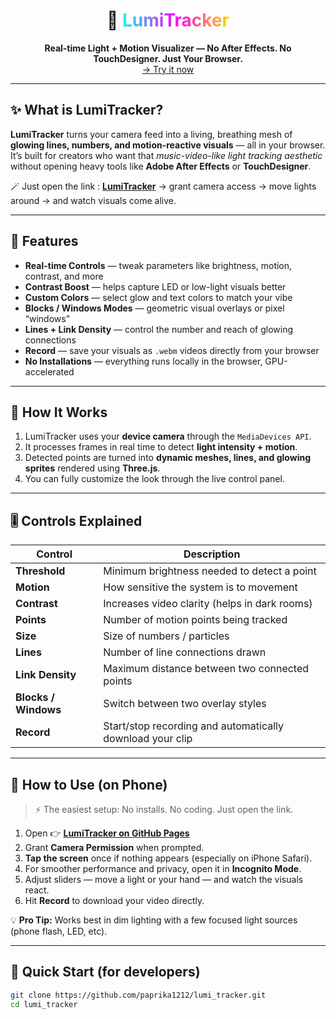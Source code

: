 <h1 align="center">
  🌈 <span style="background: linear-gradient(90deg, #00fff0, #ff00ff, #ffd700); -webkit-background-clip: text; -webkit-text-fill-color: transparent;">LumiTracker</span>
</h1>

<p align="center">
  <strong>Real-time Light + Motion Visualizer — No After Effects. No TouchDesigner. Just Your Browser.</strong><br>
  <a href="https://github.com/paprika1212/lumi_tracker/tree/main">→ Try it now</a>
</p>

---

## ✨ What is LumiTracker?

**LumiTracker** turns your camera feed into a living, breathing mesh of **glowing lines, numbers, and motion-reactive visuals** — all in your browser.  
It’s built for creators who want that *music-video-like light tracking aesthetic* without opening heavy tools like **Adobe After Effects** or **TouchDesigner**.

🪄 Just open the link : [**LumiTracker**](https://paprika1212.github.io/lumi_tracker/)  → grant camera access → move lights around → and watch visuals come alive.

---

## 🎥 Features

-  **Real-time Controls** — tweak parameters like brightness, motion, contrast, and more  
-  **Contrast Boost** — helps capture LED or low-light visuals better  
-  **Custom Colors** — select glow and text colors to match your vibe  
-  **Blocks / Windows Modes** — geometric visual overlays or pixel “windows”  
-  **Lines + Link Density** — control the number and reach of glowing connections  
-  **Record** — save your visuals as `.webm` videos directly from your browser  
-  **No Installations** — everything runs locally in the browser, GPU-accelerated  

---

## 🧠 How It Works

1. LumiTracker uses your **device camera** through the `MediaDevices API`.  
2. It processes frames in real time to detect **light intensity + motion**.  
3. Detected points are turned into **dynamic meshes, lines, and glowing sprites** rendered using **Three.js**.  
4. You can fully customize the look through the live control panel.  

---

## 🎚️ Controls Explained

| Control | Description |
|----------|--------------|
| **Threshold** | Minimum brightness needed to detect a point |
| **Motion** | How sensitive the system is to movement |
| **Contrast** | Increases video clarity (helps in dark rooms) |
| **Points** | Number of motion points being tracked |
| **Size** | Size of numbers / particles |
| **Lines** | Number of line connections drawn |
| **Link Density** | Maximum distance between two connected points |
| **Blocks / Windows** | Switch between two overlay styles |
| **Record** | Start/stop recording and automatically download your clip |

---

## 📱 How to Use (on Phone)

> ⚡ The easiest setup: No installs. No coding. Just open the link.

1. Open 👉 [**LumiTracker on GitHub Pages**](https://paprika1212.github.io/lumi_tracker/)  
2. Grant **Camera Permission** when prompted.  
3. **Tap the screen** once if nothing appears (especially on iPhone Safari).  
4. For smoother performance and privacy, open it in **Incognito Mode**.  
5. Adjust sliders — move a light or your hand — and watch the visuals react.  
6. Hit **Record** to download your video directly.

💡 **Pro Tip:** Works best in dim lighting with a few focused light sources (phone flash, LED, etc).

---

## 🚀 Quick Start (for developers)

```bash
git clone https://github.com/paprika1212/lumi_tracker.git
cd lumi_tracker
